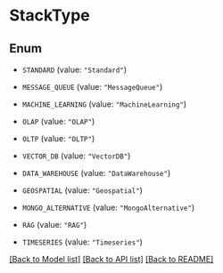 # StackType

## Enum


* `STANDARD` (value: `"Standard"`)

* `MESSAGE_QUEUE` (value: `"MessageQueue"`)

* `MACHINE_LEARNING` (value: `"MachineLearning"`)

* `OLAP` (value: `"OLAP"`)

* `OLTP` (value: `"OLTP"`)

* `VECTOR_DB` (value: `"VectorDB"`)

* `DATA_WAREHOUSE` (value: `"DataWarehouse"`)

* `GEOSPATIAL` (value: `"Geospatial"`)

* `MONGO_ALTERNATIVE` (value: `"MongoAlternative"`)

* `RAG` (value: `"RAG"`)

* `TIMESERIES` (value: `"Timeseries"`)


[[Back to Model list]](../README.md#documentation-for-models) [[Back to API list]](../README.md#documentation-for-api-endpoints) [[Back to README]](../README.md)



